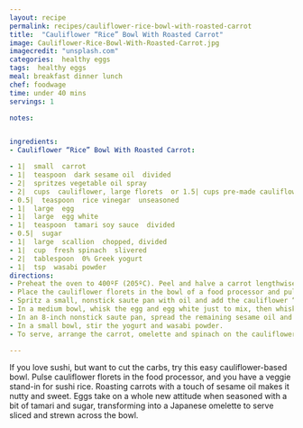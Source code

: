 ```yaml
---
layout: recipe
permalink: recipes/cauliflower-rice-bowl-with-roasted-carrot
title:  "Cauliflower “Rice” Bowl With Roasted Carrot"
image: Cauliflower-Rice-Bowl-With-Roasted-Carrot.jpg
imagecredit: "unsplash.com"
categories:  healthy eggs
tags:  healthy eggs
meal: breakfast dinner lunch
chef: foodwage
time: under 40 mins
servings: 1

notes:


ingredients:
- Cauliflower “Rice” Bowl With Roasted Carrot:

- 1|  small  carrot
- 1|  teaspoon  dark sesame oil  divided
- 2|  spritzes vegetable oil spray
- 2|  cups  cauliflower, large florets  or 1.5| cups pre-made cauliflower rice
- 0.5|  teaspoon  rice vinegar  unseasoned
- 1|  large  egg
- 1|  large  egg white
- 1|  teaspoon  tamari soy sauce  divided
- 0.5|  sugar
- 1|  large  scallion  chopped, divided
- 1|  cup  fresh spinach  slivered
- 2|  tablespoon  0% Greek yogurt
- 1|  tsp  wasabi powder
directions:
- Preheat the oven to 400ºF (205ºC). Peel and halve a carrot lengthwise, then cut the pieces in half to make four planks. Place in a bread pan or other small pan and drizzle with half of the sesame oil, toss to coat. Cover the pan with foil and roast for 20 minutes, depending on the size of the carrots, until tender when pierced with a paring knife. Let cool.
- Place the cauliflower florets in the bowl of a food processor and pulse until minced to the size of rice.
- Spritz a small, nonstick saute pan with oil and add the cauliflower “rice.” Place over medium-high heat and stir until the cauliflower is softened, about 2 minutes. Transfer to a wide cereal bowl and let cool.
- In a medium bowl, whisk the egg and egg white just to mix, then whisk in half of the tamari, the sugar and half of the scallion.
- In an 8-inch nonstick saute pan, spread the remaining sesame oil and place over medium heat. Pour in the egg mixture, and let cook undisturbed for about 2 minutes. When the omelette is firm around the edges and almost cooked through, use a spatula to flip it in the pan. Cook for a few seconds longer to set the last bit of eggs. Slide onto a cutting board and let cool. Roll up like a cinnamon roll and slice in 0.5|-inch wide strips, reserve.
- In a small bowl, stir the yogurt and wasabi powder.
- To serve, arrange the carrot, omelette and spinach on the cauliflower rice, sprinkle with remaining tamari and scallions, then dollop the wasabi mixture in the middle.

---
```


If you love sushi, but want to cut the carbs, try this easy cauliflower-based bowl. Pulse cauliflower florets in the food processor, and you have a veggie stand-in for sushi rice. Roasting carrots with a touch of sesame oil makes it nutty and sweet. Eggs take on a whole new attitude when seasoned with a bit of tamari and sugar, transforming into a Japanese omelette to serve sliced and strewn across the bowl.